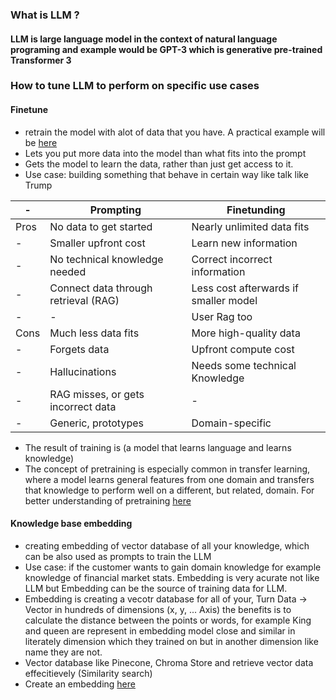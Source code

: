 **<h3> What is LLM ? </h3>**
<h4> LLM is large language model in the context of natural language programing and example would be GPT-3 which is generative pre-trained Transformer 3 </h4>

**<h3> How to tune LLM to perform on specific use cases </h3>**
**<h4>Finetune</h4>**
-   retrain the model with alot of data that you have. A practical example will be [here](./finetune_llm.ipynb)
-   Lets you put more data into the model than what fits into the prompt
-   Gets the model to learn the data, rather than just get access to it.
-   Use case: building something that behave in certain way like talk like Trump

| - |Prompting|Finetunding|
| - |---------|-----------|
|Pros|No data to get started|Nearly unlimited data fits|
| - |Smaller upfront cost|Learn new information|
| - |No technical knowledge needed|Correct incorrect information|
| - |Connect data through retrieval (RAG)|Less cost afterwards if smaller model|
| - |-|User Rag too|
|Cons|Much less data fits|More high-quality data|
| - |Forgets data|Upfront compute cost|
| - |Hallucinations|Needs some technical Knowledge|
| - |RAG misses, or gets incorrect data| - |
| - |Generic, prototypes| Domain-specific|

-   The result of training is (a model that learns language and learns knowledge)
-   The concept of pretraining is especially common in transfer learning, where a model learns general features from one domain and transfers that knowledge to perform well on a different, but related, domain. For better understanding of pretraining [here](parts/large_language_model/basic_preparation.py)

**<h4>Knowledge base embedding</h4>**
-   creating embedding of vector database of all your knowledge, which can be also used as prompts to train the LLM
-   Use case: if the customer wants to gain domain knowledge for example knowledge of financial market stats. Embedding is very acurate not like LLM but Embedding can be the source of training data for LLM.
-   Embedding is creating a vecotr database for all of your, Turn Data -> Vector in hundreds of dimensions (x, y, ... Axis) the benefits is to calculate the distance between the points or words, for example King and queen are represent in embedding model close and similar in literately dimension which they trained on but in another dimension like name they are not. 
-   Vector database like Pinecone, Chroma Store and retrieve vector data effecitievely (Similarity search)
-   Create an embedding [here](./embedding.ipynb)